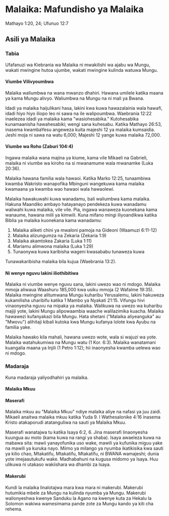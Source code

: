 ﻿# Malaika: Mafundisho ya Malaika

Mathayo 1:20, 24; Ufunuo 12:7

## Asili ya Malaika

### Tabia

Ufafanuzi wa Kiebrania wa Malaika ni mwakilishi wa ajabu wa Mungu, wakati mwingine hutoa ujumbe, wakati mwingine kulinda watuwa Mungu.

#### Viumbe Vilivyoumbwa

Malaika waliumbwa na wana mwanzo dhahiri. Hawana umilele katika maana ya kama Mungu alivyo. Waliumbwa na Mungu na ni mali ya Bwana.

Idadi ya malaika haijulikani hasa, lakini kwa kuwa hawazalainia wala hawafi, idadi hiyo hiyo iliopo leo ni sawa na ile walipoumbwa. Waebrania 12:22 inaelezea idadi ya malaika kama "wasiohesabika." Kutohesabika kunamaanisha hawahesabiki; wengi sana kuhesabu. Katika Mathayo 26:53, inasema kwambaYesu angeweza kuita majeshi 12 ya malaika kumsaidia. Jeshi moja ni sawa na watu 6,000; Majeshi 12 yange kuwa malaika 72,000.

#### Viumbe wa Roho (Zaburi 104:4)

Ingawa malaika wana majina ya kiume, kama vile Mikaeli na Gabrieli, malaika ni viumbe wa kiroho na si mwanamume wala mwanamke (Luka 20:36).

Malaika hawana familia wala hawaoi. Katika Marko 12:25, tunaambiwa kwamba Wakristo wanapofika Mbinguni wangekuwa kama malaika kwamaana ya kwamba wao hawaoi wala hawaolewi.

Malaika hawakuwahi kuwa wanadamu, bali waliumbwa kama malaika. Hakuna Maandiko ambayo hatayanayo pendekeza kuwa wanadamu waliwahi kuwa malaika, vile vile. Pia, ingawa wanaweza kuonekana kama wanaume, hawana miili ya kimwili. Kuna mifano mingi iliyoandikwa katika Biblia ya malaika kuonekana kama wanadamu:

1. Malaika aliketi chini ya mwaloni pamoja na Gideoni (Waamuzi 6:11-12)
2. Malaika alizungumza na Zekaria (Zekaria 1:9)
3. Malaika akamtokea  Zakaria (Luka 1:11)
4. Mariamu alimwona malaika (Luka 1:29)
5. Tunaonywa kuwa karibisha wageni kwasababu tunaweza kuwa

Tunawakaribisha malaika bila kujua (Waebrania 13:2).

#### Ni wenye nguvu lakini iliothibitiwa

Malaika ni viumbe wenye nguvu sana, lakini uwezo wao ni mdogo. Malaika mmoja aliwaua Waashuru 185,000 kwa usiku mmoja (2 Wafalme 19:35). Malaika mwingine alitumwana Mungu kuharibu Yerusalemu, lakini hakuweza kukamilisha uharibifu katika 1 Mambo ya Nyakati 21:15. Vifungu hivi vinaonyesha nguvu na mipaka ya malaika. Walikuwa na uwezo wa kuharibu majiji yote, lakini Mungu alipowaambia waache walilazimika kuacha. Malaika hawawezi kufanyakazi bila Mungu. Hata shetani ("Malaika aliyeanguka" au "Mwovu") alihitaji kibali kutoka kwa Mungu kufanya lolote kwa Ayubu na familia yake.

Malaika hawako kila mahali, hawana uwezo wote, wala si wajuzi  wa yote. Malaika watahukumiwa na Mungu watu (1 Kor. 6:3). Malaika wanatamani kuangalia maana ya Injili (1 Petro 1:12); hii inaonyesha kwamba uelewa wao ni mdogo.

### Madaraja

Kuna madaraja yaliyodhahiri ya  malaika.

#### Malaika Mkuu

#### Maserafi

Malaika mkuu au "Malaika Mkuu" ndiye malaika aliye na nafasi ya juu zaidi. Mikaeli anaitwa malaika mkuu katika Yuda 9. I Wathesalonike 4:16 inasema Kristo atakaporudi atatanguliwa na sauti ya Malaika Mkuu.

Maserafi wanatajwa tu katika Isaya 6:2, 6. Jina maserafi linaonyesha kuungua au moto (kama kuwa na rangi ya shaba). Isaya awaeleza kuwa na mabawa sita: mawii yanayofunika uso wake, mawili ya kufunika miguu yake na mawili ya kuruka nayo. Miimo ya milango ya nyumba ikatikisika kwa sauti ya kilio chao, Mtakatifu, Mtakatifu, Mtakatifu, ni BWANA wamajeshi; dunia yote imejaautukufu wake. Madhabahuni na kugusa midomo ya Isaya. Huu ulikuwa ni utakaso wakiishara wa dhambi za Isaya.

#### Makerubi

Kundi la malaika linalotajwa mara kwa mara ni makerubi. Makerubi hutumikia mbele za Mungu na kulinda nyumba ya Mungu. Makerubi walionyeshwa kwenye Sanduku la Agano na kwenye kuta za Hekalu la Solomon wakiwa wamesimama pande zote za Mungu kando ya kiti cha rehema.

